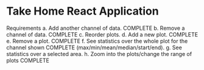 # Take Home React Application

Requirements 
a. Add another channel of data. COMPLETE
b. Remove a channel of data. COMPLETE
c. Reorder plots. 
d. Add a new plot. COMPLETE
e. Remove a plot. COMPLETE
f. See statistics over the whole plot for the channel shown COMPLETE
(max/min/mean/median/start/end).
g. See statistics over a selected area. 
h. Zoom into the plots/change the range of plots COMPLETE